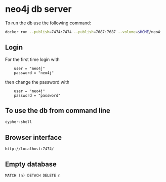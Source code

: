 # neo4j db server
To run the db use the following command:
```sh
docker run --publish=7474:7474 --publish=7687:7687 --volume=$HOME/neo4j/data:/data neo4j
```

## Login
For the first time login with
```
    user = "neo4j"
    password = "neo4j"
```
then change the password with
```
    user = "neo4j"
    password = "password"
```

## To use the db from command line
```sh
cypher-shell
```

## Browser interface
```
http://localhost:7474/ 
```

## Empty database
```
MATCH (n) DETACH DELETE n
```